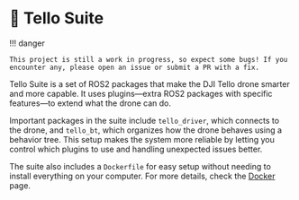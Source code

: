 # 🚁 Tello Suite

!!! danger

    This project is still a work in progress, so expect some bugs! If you encounter any, please open an issue or submit a PR with a fix.

Tello Suite is a set of ROS2 packages that make the DJI Tello drone smarter and more capable. It uses plugins—extra ROS2 packages with specific features—to extend what the drone can do.

Important packages in the suite include `tello_driver`, which connects to the drone, and `tello_bt`, which organizes how the drone behaves using a behavior tree. This setup makes the system more reliable by letting you control which plugins to use and handling unexpected issues better.

The suite also includes a `Dockerfile` for easy setup without needing to install everything on your computer. For more details, check the [Docker](3.docker.md) page.
